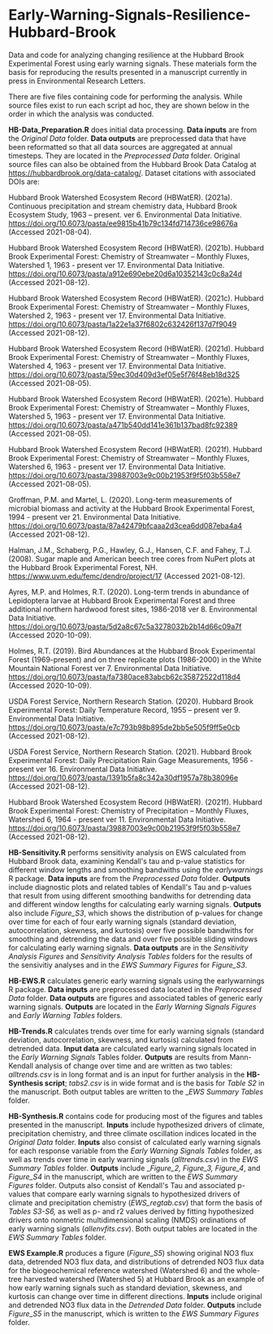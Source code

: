 # Early-Warning-Signals-Resilience-Hubbard-Brook
Data and code for analyzing changing resilience at the Hubbard Brook Experimental Forest using early warning signals. These materials form the basis for reproducing the results presented in a manuscript currently in press in Environmental Research Letters.

There are five files containing code for performing the analysis. While source files exist to run each script ad hoc, they are shown below in the order in which the analysis was conducted. 

**HB-Data_Preparation.R** does initial data processing. **Data inputs** are from the _Original Data_ folder. **Data outputs** are preprocessed data that have been reformatted so that all data sources are aggregated at annual timesteps. They are located in the _Preprocessed Data_ folder. Original source files can also be obtained from the Hubbard Brook Data Catalog at https://hubbardbrook.org/data-catalog/. Dataset citations with associated DOIs are:

Hubbard Brook Watershed Ecosystem Record (HBWatER). (2021a). Continuous precipitation and stream chemistry data, Hubbard Brook Ecosystem Study, 1963 – present. ver 6. Environmental Data Initiative. https://doi.org/10.6073/pasta/ee9815b41b79c134fd714736ce98676a (Accessed 2021-08-04).

Hubbard Brook Watershed Ecosystem Record (HBWatER). (2021b). Hubbard Brook Experimental Forest: Chemistry of Streamwater – Monthly Fluxes, Watershed 1, 1963 - present ver 17. Environmental Data Initiative. https://doi.org/10.6073/pasta/a912e690ebe20d6a10352143c0c8a24d (Accessed 2021-08-12).

Hubbard Brook Watershed Ecosystem Record (HBWatER). (2021c). Hubbard Brook Experimental Forest: Chemistry of Streamwater – Monthly Fluxes, Watershed 2, 1963 - present ver 17. Environmental Data Initiative. https://doi.org/10.6073/pasta/1a22e1a37f6802c632426f137d7f9049 (Accessed 2021-08-12).

Hubbard Brook Watershed Ecosystem Record (HBWatER). (2021d). Hubbard Brook Experimental Forest: Chemistry of Streamwater – Monthly Fluxes, Watershed 4, 1963 - present ver 17. Environmental Data Initiative. https://doi.org/10.6073/pasta/59ec30d409d3ef05e5f76f48eb18d325 (Accessed 2021-08-05).

Hubbard Brook Watershed Ecosystem Record (HBWatER). (2021e). Hubbard Brook Experimental Forest: Chemistry of Streamwater – Monthly Fluxes, Watershed 5, 1963 - present ver 17. Environmental Data Initiative. https://doi.org/10.6073/pasta/a471b540dd141e361b137bad8fc92389 (Accessed 2021-08-05).

Hubbard Brook Watershed Ecosystem Record (HBWatER). (2021f). Hubbard Brook Experimental Forest: Chemistry of Streamwater – Monthly Fluxes, Watershed 6, 1963 - present ver 17. Environmental Data Initiative. https://doi.org/10.6073/pasta/39887003e9c00b21953f9f5f03b558e7 (Accessed 2021-08-05).

Groffman, P.M. and Martel, L. (2020). Long-term measurements of microbial biomass and activity at the Hubbard Brook Experimental Forest, 1994 - present ver 21. Environmental Data Initiative. https://doi.org/10.6073/pasta/87a42479bfcaaa2d3cea6dd087eba4a4 (Accessed 2021-08-12).

Halman, J.M., Schaberg, P.G., Hawley, G.J., Hansen, C.F. and Fahey, T.J. (2008). Sugar maple and American beech tree cores from NuPert plots at the Hubbard Brook Experimental Forest, NH. https://www.uvm.edu/femc/dendro/project/17 (Accessed  2021-08-12).

Ayres, M.P. and Holmes, R.T. (2020). Long-term trends in abundance of Lepidoptera larvae at Hubbard Brook Experimental Forest and three additional northern hardwood forest sites, 1986-2018 ver 8. Environmental Data Initiative.  https://doi.org/10.6073/pasta/5d2a8c67c5a3278032b2b14d66c09a7f (Accessed 2020-10-09).

Holmes, R.T. (2019). Bird Abundances at the Hubbard Brook Experimental Forest (1969-present) and on three replicate plots (1986-2000) in the White Mountain National Forest ver 7. Environmental Data Initiative. https://doi.org/10.6073/pasta/fa7380ace83abcb62c35872522d118d4 (Accessed 2020-10-09).

USDA Forest Service, Northern Research Station. (2020). Hubbard Brook Experimental Forest: Daily Temperature Record, 1955 – present ver 9. Environmental Data Initiative. https://doi.org/10.6073/pasta/e7c793b98b895de2bb5e505f9ff5e0cb (Accessed 2021-08-12).

USDA Forest Service, Northern Research Station. (2021). Hubbard Brook Experimental Forest: Daily Precipitation Rain Gage Measurements, 1956 - present ver 16. Environmental Data Initiative. https://doi.org/10.6073/pasta/1391b5fa8c342a30df1957a78b38096e (Accessed 2021-08-12).

Hubbard Brook Watershed Ecosystem Record (HBWatER). (2021f). Hubbard Brook Experimental Forest: Chemistry of Precipitation – Monthly Fluxes, Watershed 6, 1964 - present ver 11. Environmental Data Initiative. https://doi.org/10.6073/pasta/39887003e9c00b21953f9f5f03b558e7 (Accessed 2021-08-12).

**HB-Sensitivity.R** performs sensitivity analysis on EWS calculated from Hubbard Brook data, examining Kendall's tau and p-value statistics for different window lengths and smoothing bandwiths using the _earlywarnings_ R package. **Data inputs** are from the _Preprocessed Data_ folder. **Outputs** include diagnostic plots and related tables of Kendall's Tau and p-values that result from using different smoothing bandwiths for detrending data and different window lengths for calculating early warning signals. **Outputs** also include _Figure_S3_, which shows the distribution of p-values for change over time for each of four early warning signals (standard deviation, autocorrelation, skewness, and kurtosis) over five possible bandwiths for smoothing and detrending the data and over five possible sliding windows for calculating early warning signals. **Data outputs** are in the _Sensitivity Analysis Figures_ and _Sensitivity Analysis Tables_ folders for the results of the sensivitiy analyses and in the _EWS Summary Figures_ for _Figure_S3_.  

**HB-EWS.R** calculates generic early warning signals using the earlywarnings R package. **Data inputs** are preprocessed data located in the _Preprocessed Data_ folder. **Data outputs** are figures and associated tables of generic early warning signals. **Outputs** are located in the _Early Warning Signals Figures_ and _Early Warning Tables_ folders. 

**HB-Trends.R** calculates trends over time for early warning signals (standard deviation, autocorrelation, skewness, and kurtosis) calculated from detrended data. **Input data** are calculated early warning signals located in the _Early Warning Signals_ Tables folder. **Outputs** are results from Mann-Kendall analysis of change over time and are written as two tables: _alltrends.csv_ is in long format and is an input for further analysis in the **HB-Synthesis script**; _tabs2.csv_ is in wide format and is the basis for _Table S2_ in the manuscript. Both output tables are written to the __EWS Summary Tables_ folder.

**HB-Synthesis.R** contains code for producing most of the figures and tables presented in the manuscript. **Inputs** include hypothesized drivers of climate, precipitation chemistry, and three climate oscillation indices located in the _Original Data_ folder. **Inputs** also consist of calculated early warning signals for each response variable from the _Early Warning Signals Tables_ folder, as well as trends over time in early warning signals (_alltrends.csv_) in the _EWS Summary Tables_ folder. **Outputs** include __Figure_2, Figure_3, Figure_4_, and _Figure_S4_ in the manuscript, which are written to the _EWS Summary Figures_ folder. Outputs also consist of Kendall's Tau and associated p-values that compare early warning signals to hypothesized drivers of climate and precipitation chemistry (_EWS_regtab.csv_) that form the basis of _Tables S3-S6,_ as well as p- and r2 values derived by fitting hypothesized drivers onto nonmetric multidimensional scaling (NMDS) ordinations of early warning signals (_allenvfits.csv_). Both output tables are located in the _EWS Summary Tables_ folder.

**EWS Example.R** produces a figure (_Figure_S5_) showing original NO3 flux data, detrended NO3 flux data, and  distributions of detrended NO3 flux data for the biogeochemical reference watershed (Watershed 6) and the whole-tree harvested watershed (Watershed 5) at Hubbard Brook as an example of how early warning signals such as standard deviation, skewness, and kurtosis can change over time in different directions. **Inputs** include original and detrended NO3 flux data in the _Detrended Data_ folder.  **Outputs** include _Figure_S5_ in the manuscript, which is written to the _EWS Summary Figures_ folder. 
